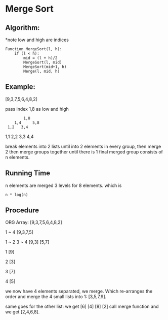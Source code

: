 # Merge Sort
## Algorithm:

*note low and high are indices
````
Function MergeSort(l, h):
    if (l < h):
        mid = (l + h)/2
        MergeSort(l, mid)
        MergeSort(mid+1, h)
        Merge(l, mid, h)
````

## Example:
[9,3,7,5,6,4,8,2]

pass index 1,8 as low and high

            1,8
        1,4     5,8
     1,2   3,4
  1,1 2,2 3,3 4,4

break elements into 2 lists
until into 2 elements in every group, then merge 2
then merge groups together until there is 1 final merged group consists of n elements.

## Running Time
n elements are merged 
3 levels for 8 elements.
which is 
````
n * log(n)
````

## Procedure
ORG Array: [9,3,7,5,6,4,8,2]

1 ~ 4
[9,3,7,5]

1 ~ 2   3 ~ 4
[9,3]   [5,7]

1
[9]

2
[3]

3
[7]

4
[5]

we now have 4 elements separated, we merge. Which re-arranges the order and merge the 4 small lists into 1: [3,5,7,9].

same goes for the other list:
we get [6] [4] [8] [2]
call merge function and we get [2,4,6,8].